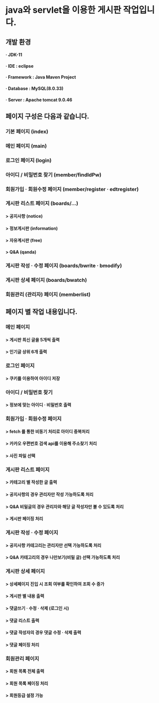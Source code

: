 # java와 servlet을 이용한 게시판 작업입니다.

## 개발 환경
#### · JDK-11
#### · IDE : eclipse
#### · Framework : Java Maven Project
#### · Database : MySQL(8.0.33)
#### · Server : Apache tomcat 9.0.46

## 페이지 구성은 다음과 같습니다.
### 기본 페이지 (index)
### 메인 페이지 (main)
### 로그인 페이지 (login)
### 아이디 / 비밀번호 찾기 (member/findIdPw)
### 회원가입 · 회원수정 페이지 (member/register · edtregister)
### 게시판 리스트 페이지 (boards/...)
#### > 공지사항 (notice)
#### > 정보게시판 (information)
#### > 자유계시판 (free)
#### > Q&A (qanda)
### 게시판 작성 · 수정 페이지 (boards/bwrite · bmodify)
### 게시판 상세 페이지 (boards/bwatch)
### 회원관리 (관리자) 페이지 (memberlist)


## 페이지 별 작업 내용입니다.

### 메인 페이지
#### > 게시판 최신 글을 5개씩 출력
#### > 인기글 상위 6개 출력

### 로그인 페이지
#### > 쿠키를 이용하여 아이디 저장

### 아이디 / 비밀번호 찾기
#### > 정보에 맞는 아이디 · 비밀번호 출력

### 회원가입 · 회원수정 페이지
#### > fetch 를 통한 비동기 처리로 아이디 중복처리
#### > 카카오 우편번호 검색 api를 이용해 주소찾기 처리
#### > 사진 파일 선택

### 게시판 리스트 페이지
#### > 카테고리 별 작성한 글 출력
#### > 공지사항의 경우 관리자만 작성 가능하도록 처리
#### > Q&A 비밀글의 경우 관리자와 해당 글 작성자만 볼 수 있도록 처리
#### > 게시판 페이징 처리

### 게시판 작성 · 수정 페이지
#### > 공지사항 카테고리는 관리자만 선택 가능하도록 처리
#### > Q&A 카테고리의 경우 나만보기(비밀 글) 선택 가능하도록 처리

### 게시판 상세 페이지
#### > 상세페이지 진입 시 조회 여부를 확인하여 조회 수 증가
#### > 게시판 별 내용 출력
#### > 댓글쓰기 · 수정 · 삭제 (로그인 시)
#### > 댓글 리스트 출력
#### > 댓글 작성자의 경우 댓글 수정 · 삭제 출력
#### > 댓글 페이징 처리

### 회원관리 페이지
#### > 회원 목록 전체 출력
#### > 회원 목록 페이징 처리
#### > 회원등급 설정 가능
